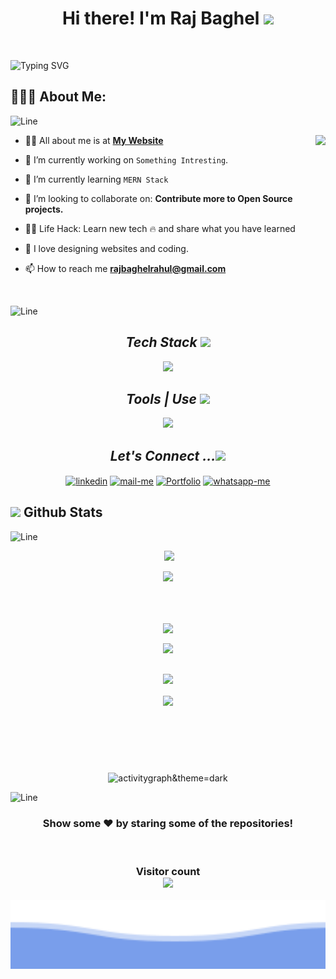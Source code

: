 
<h1 align="center">Hi there! I'm Raj Baghel <img src="https://media.giphy.com/media/hvRJCLFzcasrR4ia7z/giphy.gif" width="25px"> </h1>
 <br>
   
 ![Typing SVG](https://readme-typing-svg.herokuapp.com?font=comfortaa&color=016EEA&size=24&width=500&lines=Currently+Learning+Full-Stack+Web+Development;Open-Source+Developer;Nice+to+meet+you...)
  <br>
   ## 👨🏻‍💻 About Me:
   ![Line](https://user-images.githubusercontent.com/85225156/171937799-8fc9e255-9889-4642-9c92-6df85fb86e82.gif)

<img  src="https://www.excelsisdeo.com/images/AlphaTestersAnimation_60.gif" height="300px"  align="right" />

- 🙋‍♂️ All about me is at **[My Website](https://rajbaghelrahul.netlify.app/)**

- 🔭 I’m currently working on `Something Intresting`.

- 🌱 I’m currently learning `MERN Stack`

- 🌱 I’m looking to collaborate on: **Contribute more to Open Source projects.**

- 👨‍💻 Life Hack: Learn new tech :fire: and share what you have learned 

- 💓 I love designing websites and coding.

- 📫 How to reach me **rajbaghelrahul@gmail.com**

<br>




![Line](https://user-images.githubusercontent.com/85225156/171937799-8fc9e255-9889-4642-9c92-6df85fb86e82.gif)

<h2 align="center"><i>Tech Stack <img src="https://camo.githubusercontent.com/beb64ff21c883e318e4f5db5231c2ba4175705bea1c9249e82a41ab375db4f75/68747470733a2f2f6d65646961322e67697068792e636f6d2f6d656469612f51737347456d706b79454f684243623765312f67697068792e6769663f6369643d656366303565343761306e336769316266716e74716d6f62386739616964316f796a327772336473336d67373030626c267269643d67697068792e676966" width="35"/></i></h2>
<p align="center">
  <a >
    <img src="https://skillicons.dev/icons?i=html,css,js,react,java,redux,bootstrap,express,jquery,materialui,mongodb,nodejs," />
  </a>
</p>


<!-- <img src="" alt="" /> -->
<h2 align="center"><i>Tools | Use <img src="https://media.giphy.com/media/7j2hfyeVcDtf2/giphy.gif" width="100" /></i></h2>
<p align="center">
  <a >
    <img src="https://skillicons.dev/icons?i=bash,codepen,firebase,git,github,heroku,netlify,powershell,vscode,visualstudio," />
  </a>
</p>



<h2 align="center"><i>Let's Connect ...<img src="https://raw.githubusercontent.com/ShahriarShafin/ShahriarShafin/main/Assets/handshake.gif" width="100" /></i></h2>

<p align="center">
  <a href="https://www.linkedin.com/in/rajbaghelrahul/" target="blank"><img align="center" src="https://skillicons.dev/icons?i=linkedin" alt="linkedin" /></a>
  <a title="rajbaghelrahul@gmail.com" href="mailto:rajbaghelrahul@gmail.com" target="blank"><img align="center"  src="https://cdn-icons-png.flaticon.com/128/888/888853.png"  width="50px"   alt="mail-me" /></a>
  <a href="https://rajbaghelrahul.netlify.app/" target="_blank"><img align="center" src="https://user-images.githubusercontent.com/107247913/185736439-402f6025-1e63-4eb3-b770-aacd5e4b1386.png"  width="50px" alt="Portfolio" /></a>    
  <a href="https://wa.me/+919528335341" target="blank"><img align="center" src="https://cdn-icons-png.flaticon.com/128/733/733585.png" width="50px"  alt="whatsapp-me" /></a>
</p>



<h2><img src="https://media.giphy.com/media/iY8CRBdQXODJSCERIr/giphy.gif" width="30px"> Github Stats</h2>

![Line](https://user-images.githubusercontent.com/85225156/171937799-8fc9e255-9889-4642-9c92-6df85fb86e82.gif)

<!-- <a href="https://github.com/ryo-ma/github-profile-trophy" target="_blank"> -->
<div align="center">
      <img width="35%" src= "https://github-profile-summary-cards.vercel.app/api/cards/repos-per-language?username=rajbaghelrahul&theme=dracula" alt="">
      <img width="35%" src= "https://github-profile-summary-cards.vercel.app/api/cards/most-commit-language?username=rajbaghelrahul&theme=dracula"><br>
      <p align="center"><img width="55%" src= "https://github-profile-summary-cards.vercel.app/api/cards/productive-time?username=rajbaghelrahul&theme=radical&utcOffset=5"> </p>
</div><br><br>
  <!-- </a> -->

<div align="center">
  
  <!-- <img width="50%" src="https://github-readme-stats.vercel.app/api?username=rajbaghelrahul&show_icons=true&theme=dark" /> -->
  <p align="center"><img align="center" width="55%" src="https://github-readme-stats.vercel.app/api/top-langs/?username=rajbaghelrahul&layout=compact&theme=dark" /><p>
  <img align="center" src="https://github-readme-stats.vercel.app/api?username=rajbaghelrahul&show_icons=true&hide_border=true&show_owner=true&title_color=FFFF00&theme=dark" /><br><br>
  <!-- in line 78 after dark in last put "&custom_title=नमस्ते 🙏 Programmers! &layout=compact" for making custom_title -->

  <img align="center" src="https://github-readme-streak-stats.herokuapp.com/?user=rajbaghelrahul&theme=radical&custom_title=streak-stats&hide_border=true&layout=compact" /><br><br>
  <img align="center" src="https://github-profile-summary-cards.vercel.app/api/cards/profile-details?username=rajbaghelrahul&theme=dracula" />
</div>

 <br />
<p align="center" ><img width="80%" src="https://github-profile-trophy.vercel.app/?username=rajbaghelrahul&theme=dark" alt=""/> </p>
<br />
<p align="center" ><img width="80%" src="https://activity-graph.herokuapp.com/graph?username=rajbaghelrahul&theme=react-dark" alt="activitygraph&theme=dark" /> </p>

<!-- <p align="center"><img width="80%" src="https://github-profile-summary-cards.vercel.app/api/cards/profile-details?username=rajbaghelrahul&theme=vue" alt="summarycard"/> </p> -->
<!-- <p align="center"><img width="65%" src="https://github-readme-streak-stats.herokuapp.com/?user=rajbaghelrahul&theme=dark" alt=""/></p> -->

![Line](https://user-images.githubusercontent.com/85225156/171937799-8fc9e255-9889-4642-9c92-6df85fb86e82.gif)

<h3 align="center">
 Show some ❤️ by staring some of the repositories!
</h3>
<br>
<h3 align="center"> 
  Visitor count <br>
  <img src="https://profile-counter.glitch.me/rajbaghelrahul/count.svg" />
</h3>


<img height="100%" width="100%" alt="Bottom" src="./bottom_header.svg"/>